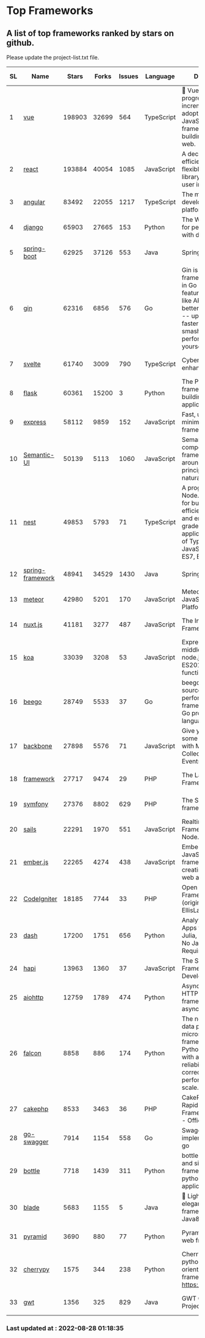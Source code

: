 # Top Frameworks
## A list of top frameworks ranked by stars on github.  
Please update the project-list.txt file.

| SL| Name  | Stars| Forks| Issues | Language | Description | Last Commit |
| --| ------| -----| ---- | ------ | -------- | ----------- | ----------- |
| 1 | [vue](https://github.com/vuejs/vue) | 198903 | 32699 | 564 | TypeScript | 🖖 Vue.js is a progressive, incrementally-adoptable JavaScript framework for building UI on the web. | 2022-08-23 01:29:42 |
| 2 | [react](https://github.com/facebook/react) | 193884 | 40054 | 1085 | JavaScript | A declarative, efficient, and flexible JavaScript library for building user interfaces. | 2022-08-27 01:47:39 |
| 3 | [angular](https://github.com/angular/angular) | 83492 | 22055 | 1217 | TypeScript | The modern web developer’s platform | 2022-08-26 16:46:07 |
| 4 | [django](https://github.com/django/django) | 65903 | 27665 | 153 | Python | The Web framework for perfectionists with deadlines. | 2022-08-27 13:51:08 |
| 5 | [spring-boot](https://github.com/spring-projects/spring-boot) | 62925 | 37126 | 553 | Java | Spring Boot | 2022-08-25 22:21:03 |
| 6 | [gin](https://github.com/gin-gonic/gin) | 62316 | 6856 | 576 | Go | Gin is a HTTP web framework written in Go (Golang). It features a Martini-like API with much better performance -- up to 40 times faster. If you need smashing performance, get yourself some Gin. | 2022-08-16 23:14:59 |
| 7 | [svelte](https://github.com/sveltejs/svelte) | 61740 | 3009 | 790 | TypeScript | Cybernetically enhanced web apps | 2022-08-23 02:22:04 |
| 8 | [flask](https://github.com/pallets/flask) | 60361 | 15200 | 3 | Python | The Python micro framework for building web applications. | 2022-08-27 13:04:55 |
| 9 | [express](https://github.com/expressjs/express) | 58112 | 9859 | 152 | JavaScript | Fast, unopinionated, minimalist web framework for node. | 2022-08-20 01:12:14 |
| 10 | [Semantic-UI](https://github.com/Semantic-Org/Semantic-UI) | 50139 | 5113 | 1060 | JavaScript | Semantic is a UI component framework based around useful principles from natural language. | 2018-10-21 20:59:02 |
| 11 | [nest](https://github.com/nestjs/nest) | 49853 | 5793 | 71 | TypeScript | A progressive Node.js framework for building efficient, scalable, and enterprise-grade server-side applications on top of TypeScript & JavaScript (ES6, ES7, ES8) 🚀 | 2022-08-26 08:14:00 |
| 12 | [spring-framework](https://github.com/spring-projects/spring-framework) | 48941 | 34529 | 1430 | Java | Spring Framework | 2022-08-26 13:20:16 |
| 13 | [meteor](https://github.com/meteor/meteor) | 42980 | 5201 | 170 | JavaScript | Meteor, the JavaScript App Platform | 2022-08-15 18:52:22 |
| 14 | [nuxt.js](https://github.com/nuxt/nuxt.js) | 41181 | 3277 | 487 | JavaScript | The Intuitive Vue(2) Framework | 2022-08-14 09:37:33 |
| 15 | [koa](https://github.com/koajs/koa) | 33039 | 3208 | 53 | JavaScript | Expressive middleware for node.js using ES2017 async functions | 2022-07-13 16:11:33 |
| 16 | [beego](https://github.com/beego/beego) | 28749 | 5533 | 37 | Go | beego is an open-source, high-performance web framework for the Go programming language. | 2022-07-30 08:03:02 |
| 17 | [backbone](https://github.com/jashkenas/backbone) | 27898 | 5576 | 71 | JavaScript | Give your JS App some Backbone with Models, Views, Collections, and Events | 2022-08-23 08:30:45 |
| 18 | [framework](https://github.com/laravel/framework) | 27717 | 9474 | 29 | PHP | The Laravel Framework. | 2022-08-26 15:40:07 |
| 19 | [symfony](https://github.com/symfony/symfony) | 27376 | 8802 | 629 | PHP | The Symfony PHP framework | 2022-08-26 15:43:04 |
| 20 | [sails](https://github.com/balderdashy/sails) | 22291 | 1970 | 551 | JavaScript | Realtime MVC Framework for Node.js | 2022-08-12 23:53:28 |
| 21 | [ember.js](https://github.com/emberjs/ember.js) | 22265 | 4274 | 438 | JavaScript | Ember.js - A JavaScript framework for creating ambitious web applications | 2022-08-27 01:57:44 |
| 22 | [CodeIgniter](https://github.com/bcit-ci/CodeIgniter) | 18185 | 7744 | 33 | PHP | Open Source PHP Framework (originally from EllisLab) | 2022-06-27 19:12:41 |
| 23 | [dash](https://github.com/plotly/dash) | 17200 | 1751 | 656 | Python | Analytical Web Apps for Python, R, Julia, and Jupyter. No JavaScript Required. | 2022-08-26 21:01:15 |
| 24 | [hapi](https://github.com/hapijs/hapi) | 13963 | 1360 | 37 | JavaScript | The Simple, Secure Framework Developers Trust | 2022-08-24 06:29:54 |
| 25 | [aiohttp](https://github.com/aio-libs/aiohttp) | 12759 | 1789 | 474 | Python | Asynchronous HTTP client/server framework for asyncio and Python | 2022-08-22 02:42:27 |
| 26 | [falcon](https://github.com/falconry/falcon) | 8858 | 886 | 174 | Python | The no-magic web data plane API and microservices framework for Python developers, with a focus on reliability, correctness, and performance at scale. | 2022-08-25 15:19:18 |
| 27 | [cakephp](https://github.com/cakephp/cakephp) | 8533 | 3463 | 36 | PHP | CakePHP: The Rapid Development Framework for PHP - Official Repository | 2022-08-26 02:01:18 |
| 28 | [go-swagger](https://github.com/go-swagger/go-swagger) | 7914 | 1154 | 558 | Go | Swagger 2.0 implementation for go | 2022-08-26 21:06:22 |
| 29 | [bottle](https://github.com/bottlepy/bottle) | 7718 | 1439 | 311 | Python | bottle.py is a fast and simple micro-framework for python web-applications. | 2022-08-03 13:51:35 |
| 30 | [blade](https://github.com/lets-blade/blade) | 5683 | 1155 | 5 | Java | :rocket: Lightning fast and elegant mvc framework for Java8 | 2022-05-10 12:38:06 |
| 31 | [pyramid](https://github.com/Pylons/pyramid) | 3690 | 880 | 77 | Python | Pyramid - A Python web framework | 2022-03-13 22:49:13 |
| 32 | [cherrypy](https://github.com/cherrypy/cherrypy) | 1575 | 344 | 238 | Python | CherryPy is a pythonic, object-oriented HTTP framework.      https://cherrypy.dev | 2022-07-17 20:36:25 |
| 33 | [gwt](https://github.com/gwtproject/gwt) | 1356 | 325 | 829 | Java | GWT Open Source Project | 2022-07-26 22:23:28 |

### Last updated at : 2022-08-28 01:18:35
